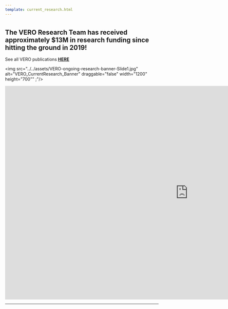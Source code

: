 ```yaml
---
template: current_research.html
---
```


#  
## The VERO Research Team has received approximately $13M in research funding since hitting the ground in 2019! <cr>
See all VERO publications <u><b>[HERE](docs/pubs.md)</u></b>

<img src="../../assets/VERO-ongoing-research-banner-Slide1.jpg" alt="VERO_CurrentResearch_Banner" draggable="false" width="1200" height="700"" ;"/>

<iframe src="https://slides.com/verolabtamu/vero-research-updatesfebruary-2023/embed/" width="1200" height="700" title="VERO website slidedeck" scrolling="no" frameborder="0" webkitallowfullscreen mozallowfullscreen allowfullscreen></iframe> 

---

